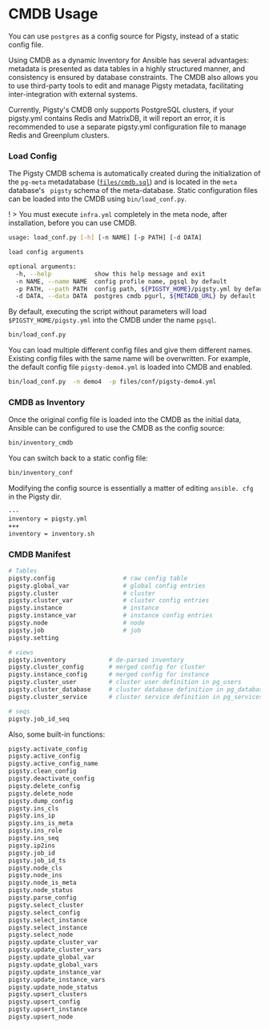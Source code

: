 # CMDB Usage

You can use `postgres` as a config source for Pigsty, instead of a static config file.

Using CMDB as a dynamic Inventory for Ansible has several advantages: metadata is presented as data tables in a highly structured manner, and consistency is ensured by database constraints. The CMDB also allows you to use third-party tools to edit and manage Pigsty metadata, facilitating inter-integration with external systems.

Currently, Pigsty's CMDB only supports PostgreSQL clusters, if your pigsty.yml contains Redis and MatrixDB, it will report an error, it is recommended to use a separate pigsty.yml configuration file to manage Redis and Greenplum clusters. 


### Load Config

The Pigsty CMDB schema is automatically created during the initialization of the `pg-meta` metadatabase ([`files/cmdb.sql`](https://github.com/Vonng/pigsty/blob/master/files/cmdb.sql)) and is located in the `meta` database's ` pigsty` schema of the meta-database. Static configuration files can be loaded into the CMDB using `bin/load_conf.py`.

! > You must execute `infra.yml` completely in the meta node, after installation, before you can use CMDB.

```bash 
usage: load_conf.py [-h] [-n NAME] [-p PATH] [-d DATA]

load config arguments

optional arguments:
  -h, --help            show this help message and exit
  -n NAME, --name NAME  config profile name, pgsql by default
  -p PATH, --path PATH  config path, ${PIGSTY_HOME}/pigsty.yml by default
  -d DATA, --data DATA  postgres cmdb pgurl, ${METADB_URL} by default
```

By default, executing the script without parameters will load `$PIGSTY_HOME/pigsty.yml` into the CMDB under the name `pgsql`.

```bash
bin/load_conf.py
```

You can load multiple different config files and give them different names. Existing config files with the same name will be overwritten. For example, the default config file ``pigsty-demo4.yml`` is loaded into CMDB and enabled.

```bash
bin/load_conf.py  -n demo4  -p files/conf/pigsty-demo4.yml
```



### CMDB as Inventory

Once the original config file is loaded into the CMDB as the initial data, Ansible can be configured to use the CMDB as the config source: 


```bash
bin/inventory_cmdb
```

You can switch back to a static config file: 

```bash
bin/inventory_conf
```


Modifying the config source is essentially a matter of editing ``ansible. cfg`` in the Pigsty dir.

```bash
---
inventory = pigsty.yml
+++
inventory = inventory.sh
```



### CMDB Manifest

```bash
# Tables
pigsty.config                   # raw config table
pigsty.global_var               # global config entries
pigsty.cluster                  # cluster
pigsty.cluster_var              # cluster config entries
pigsty.instance                 # instance
pigsty.instance_var             # instance config entries
pigsty.node                     # node
pigsty.job                      # job
pigsty.setting

# views
pigsty.inventory            # de-parsed inventory
pigsty.cluster_config       # merged config for cluster
pigsty.instance_config      # merged config for instance
pigsty.cluster_user         # cluster user definition in pg_users
pigsty.cluster_database     # cluster database definition in pg_databases
pigsty.cluster_service      # cluster service definition in pg_services & pg_services_extra

# seqs
pigsty.job_id_seq
```

Also, some built-in functions:

```bash
pigsty.activate_config
pigsty.active_config
pigsty.active_config_name
pigsty.clean_config
pigsty.deactivate_config
pigsty.delete_config
pigsty.delete_node
pigsty.dump_config
pigsty.ins_cls
pigsty.ins_ip
pigsty.ins_is_meta
pigsty.ins_role
pigsty.ins_seq
pigsty.ip2ins
pigsty.job_id
pigsty.job_id_ts
pigsty.node_cls 
pigsty.node_ins
pigsty.node_is_meta
pigsty.node_status
pigsty.parse_config
pigsty.select_cluster
pigsty.select_config
pigsty.select_instance
pigsty.select_instance
pigsty.select_node
pigsty.update_cluster_var
pigsty.update_cluster_vars
pigsty.update_global_var
pigsty.update_global_vars
pigsty.update_instance_var
pigsty.update_instance_vars
pigsty.update_node_status
pigsty.upsert_clusters
pigsty.upsert_config
pigsty.upsert_instance
pigsty.upsert_node
```